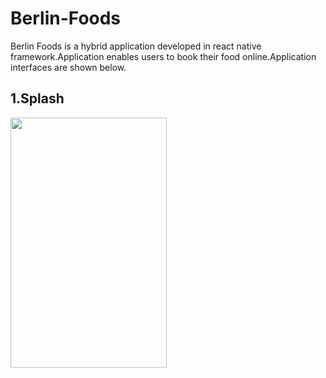# Berlin-Foods
Berlin Foods is a hybrid application developed in react native framework.Application enables users  to book their food online.Application interfaces are shown below.

## 1.Splash 
<img src="https://user-images.githubusercontent.com/18638795/49686095-555d6500-fb11-11e8-9dde-0fedaf1859b4.png" height="400" width="250">
